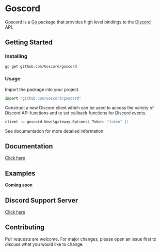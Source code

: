 #  Goscord

Goscord is a [Go](https://golang.org/) package that provides high level 
bindings to the [Discord](https://discord.com/) API.

## Getting Started

### Installing

```sh
go get github.com/Goscord/goscord
```

### Usage

Import the package into your project.

```go
import "github.com/Goscord/goscord"
```

Construct a new Discord client which can be used to access the variety of 
Discord API functions and to set callback functions for Discord events.

```go
client := goscord.New(&gateway.Options{ Token: "token" })
```

See documentation for more detailed information.


## Documentation

[Click here](https://goscord.dev/documentation)

## Examples

**Coming soon**

## Discord Support Server

[Click here](https://discord.gg/zxwDnR5Uum)

## Contributing
Pull requests are welcome. For major changes, please open an issue first to discuss what you would like to change.
